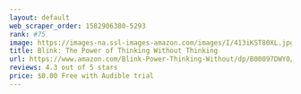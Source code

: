 ```yaml
---
layout: default 
﻿web_scraper_order: 1582906380-5293
rank: #75
image: https://images-na.ssl-images-amazon.com/images/I/413iKST80XL.jpg
title: Blink: The Power of Thinking Without Thinking
url: https://www.amazon.com/Blink-Power-Thinking-Without/dp/B00097DWY0/ref=zg_mw_audible_75?_encoding=UTF8&psc=1&refRID=8A6QF3909XK0JHQBT5YX
reviews: 4.3 out of 5 stars
price: $0.00 Free with Audible trial
---
```

